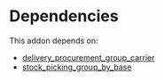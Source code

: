 # Dependencies

This addon depends on:

- [delivery_procurement_group_carrier](../../../../odoo-bringout-oca-stock-logistics-workflow-delivery_procurement_group_carrier)
- [stock_picking_group_by_base](../../../../odoo-bringout-oca-stock-logistics-workflow-stock_picking_group_by_base)

